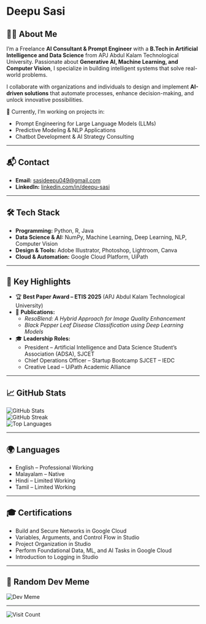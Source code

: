 # Deepu Sasi  

## 👨‍💻 About Me  
I’m a Freelance **AI Consultant & Prompt Engineer** with a **B.Tech in Artificial Intelligence and Data Science** from APJ Abdul Kalam Technological University. Passionate about **Generative AI, Machine Learning, and Computer Vision**, I specialize in building intelligent systems that solve real-world problems.  

I collaborate with organizations and individuals to design and implement **AI-driven solutions** that automate processes, enhance decision-making, and unlock innovative possibilities.  

📌 Currently, I’m working on projects in:  
- Prompt Engineering for Large Language Models (LLMs)  
- Predictive Modeling & NLP Applications  
- Chatbot Development & AI Strategy Consulting  

---

## 📬 Contact  
- **Email:** sasideepu049@gmail.com  
- **LinkedIn:** [linkedin.com/in/deepu-sasi](https://linkedin.com/in/deepu-sasi)  

---

## 🛠 Tech Stack  
- **Programming:** Python, R, Java  
- **Data Science & AI:** NumPy, Machine Learning, Deep Learning, NLP, Computer Vision  
- **Design & Tools:** Adobe Illustrator, Photoshop, Lightroom, Canva  
- **Cloud & Automation:** Google Cloud Platform, UiPath  

---

## 🎯 Key Highlights  
- 🏆 **Best Paper Award – ETIS 2025** (APJ Abdul Kalam Technological University)  
- 📄 **Publications:**  
  - *ResoBlend: A Hybrid Approach for Image Quality Enhancement*  
  - *Black Pepper Leaf Disease Classification using Deep Learning Models*  
- 🎓 **Leadership Roles:**  
  - President – Artificial Intelligence and Data Science Student’s Association (ADSA), SJCET  
  - Chief Operations Officer – Startup Bootcamp SJCET – IEDC  
  - Creative Lead – UiPath Academic Alliance  

---

## 📈 GitHub Stats  
![GitHub Stats](https://github-readme-stats.vercel.app/api?username=Deepu-Sasi&theme=blue-green&hide_border=false&include_all_commits=false&count_private=false)  
![GitHub Streak](https://github-readme-streak-stats.herokuapp.com/?user=Deepu-Sasi&theme=blue-green&hide_border=false)  
![Top Languages](https://github-readme-stats.vercel.app/api/top-langs/?username=Deepu-Sasi&theme=blue-green&hide_border=false&include_all_commits=false&count_private=false&layout=compact)  

---

## 🌍 Languages  
- English – Professional Working  
- Malayalam – Native  
- Hindi – Limited Working  
- Tamil – Limited Working  

---

## 🎓 Certifications  
- Build and Secure Networks in Google Cloud  
- Variables, Arguments, and Control Flow in Studio  
- Project Organization in Studio  
- Perform Foundational Data, ML, and AI Tasks in Google Cloud  
- Introduction to Logging in Studio  

---

## 🎉 Random Dev Meme  
![Dev Meme](https://random-memer.herokuapp.com/)  

---  
![Visit Count](https://visitcount.itsvg.in/api?id=Deepu-Sasi&icon=0&color=0)  
